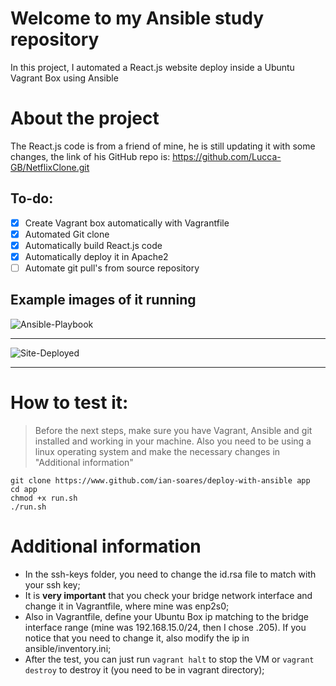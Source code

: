 # Welcome to my Ansible study repository
In this project, I automated a React.js website deploy inside a Ubuntu Vagrant Box using Ansible

# About the project
The React.js code is from a friend of mine, he is still updating it with some changes, the link of his GitHub repo is: https://github.com/Lucca-GB/NetflixClone.git

## To-do:
- [x] Create Vagrant box automatically with Vagrantfile
- [x] Automated Git clone 
- [x] Automatically build React.js code
- [x] Automatically deploy it in Apache2
- [ ] Automate git pull's from source repository

Example images of it running
---
![Ansible-Playbook](https://user-images.githubusercontent.com/80067490/160331241-93f93649-760e-43a1-9c47-3d2a6b21753a.png)

---
![Site-Deployed](https://user-images.githubusercontent.com/80067490/160331107-b19a5d3a-e66d-4ddd-bbad-6a8d2a0b3e67.png)

---

# How to test it:
> Before the next steps, make sure you have Vagrant, Ansible and git installed and working in your machine. Also you need to be using a linux operating system and make the necessary changes in "Additional information"

```
git clone https://www.github.com/ian-soares/deploy-with-ansible app
cd app
chmod +x run.sh
./run.sh
```

# Additional information
- In the ssh-keys folder, you need to change the id.rsa file to match with your ssh key;
- It is **very important** that you check your bridge network interface and change it in Vagrantfile, where mine was enp2s0;
- Also in Vagrantfile, define your Ubuntu Box ip matching to the bridge interface range (mine was 192.168.15.0/24, then I chose .205). If you notice that you need to change it, also modify the ip in ansible/inventory.ini;
- After the test, you can just run `vagrant halt` to stop the VM or `vagrant destroy` to destroy it (you need to be in vagrant directory);